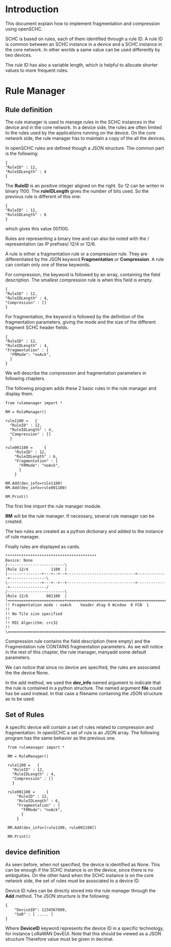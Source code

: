 # Introduction

This document explain how to implement fragmentation and compression using openSCHC.

SCHC is based on rules, each of them identified through a rule ID. A rule ID is
common between an SCHC instance in a device and a SCHC instance in the core network.
In other worlds a same value can be used differently by two devices.

The rule ID has also a variable length, which is helpful to allocate shorter values
to more frequent rules.

# Rule Manager

## Rule definition

The rule manager is used to manage rules in the SCHC instances in the device and
in the core network. In a device side, the rules are often limited to the rules
used by the applications running on the device. On the core network side, the
rule manager has to maintain a copy of the all the devices.

In openSCHC rules are defined though a JSON structure. The common part is the
following:

    {
    "RuleID" : 12,
    "RuleIDLength" : 4
    }

The __RuleID__ is an positive integer aligned on the right. So 12 can be writen in
binary 1100. The __ruleIDLength__ gives the number of bits used. So the previous
rule is different of this one:

    {
    "RuleID" : 12,
    "RuleIDLength" : 6
    }

which gives this value 001100.

Rules are representing a binary tree and can also be noted with the / representation
(as IP prefixes) 12/4 or 12/6.

A rule is either a fragmentation rule or a compression rule. They are differentiated
by the JSON keyword __Fragmentation__ or __Compression__. A rule can contain only one of
these keywords.

For compression, the keyword is followed by an array, containing the field description.
The smallest compression rule is when this field is empty.

    {
    "RuleID" : 12,
    "RuleIDLength" : 4,
    "Compression" : []
    }

For fragmentation, the keyword is followed by the definition of the fragmentation
parameters, giving the mode and the size of the different fragment SCHC header fields.

    {
    "RuleID" : 12,
    "RuleIDLength" : 4,
    "Fragmentation" : {
      "FRMode": "noAck",
      }
    }

We will describe the compression and fragmentation parameters in following chapters.

The following program adds these 2 basic rules in the rule manager and display them.

    from rulemanager import *

    RM = RuleManager()

    rule1100 =   {
      "RuleID" : 12,
      "RuleIDLength" : 4,
      "Compression" : []
      }

    rule001100 =     {
        "RuleID" : 12,
        "RuleIDLength" : 6,
        "Fragmentation" : {
          "FRMode": "noAck",
          }
        }

    RM.Add(dev_info=rule1100)
    RM.Add(dev_info=rule001100)

    RM.Print()

The first line import the rule manager module.

__RM__ will be the rule manager. If necessary, several rule manager can be created.

The two rules are created as a python dictionary and added to the instance of rule manager.

Finally rules are displayed as cards.

    ****************************************
    Device: None
    /-------------------------\
    |Rule 12/4          1100  |
    |---------------+---+--+--+------------------------------+-------------+----------------\
    \---------------+---+--+--+------------------------------+-------------+----------------/
    /-------------------------\
    |Rule 12/6        001100  |
    !=========================+=============================================================\
    !! Fragmentation mode : noAck    header dtag 0 Window  0 FCN  1                        !!
    !! No Tile size specified                                                              !!
    !! MIC Algorithm: crc32                                                                !!
    \=======================================================================================/

Compression rule contains the field description (here empty) and the Fragmentation rule CONTAINS
fragmentation parameters. As we will notice in the rest of this chapter, the rule manager, manyadd some default
parameters.

We can notice that since no device are specified, the rules are associated the the device None.

In the add method, we used the __dev_info__ named argument to indicate that the rule is contained in
a python structure. The named argument  __file__ could has be used instead. In that case a filename
containing the JSON structure as to be used.

 ## Set of Rules

 A specific device will contain a set of rules related to compression and fragmentation. In openSCHC
 a set of rule is an JSON array. The following program has the same behavior as the previous one.

     from rulemanager import *

     RM = RuleManager()

     rule1100 =   {
       "RuleID" : 12,
       "RuleIDLength" : 4,
       "Compression" : []
       }

     rule001100 =     {
         "RuleID" : 12,
         "RuleIDLength" : 6,
         "Fragmentation" : {
           "FRMode": "noAck",
           }
         }

     RM.Add(dev_info=[rule1100, rule001100])

     RM.Print()

## device definition

As seen before, when not specified, the device is identified as None. This can be enough
if the SCHC instance is on the device, since there is no ambiguities. On the other hand
when the SCHC instance is on the core network side, the set of rules must be associated to
a device ID.

Device ID rules can be directly stored into the rule manager through the __Add__ method.
The JSON structure is the following:


    {
        "DeviceID": 1234567890,
        "SoR" : [ ..... ]
    }

Where __DeviceID__ keyword represents the device ID in a specific technology, for
instance LoRaWAN DevEUI. Note that this should be viewed as a JSON structure Therefore
value must be given in decimal.
